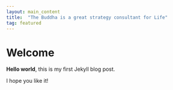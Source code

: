 ```yaml
---
layout: main_content
title:  "The Buddha is a great strategy consultant for Life"
tag: featured
---
```


# Welcome

**Hello world**, this is my first Jekyll blog post.

I hope you like it!
